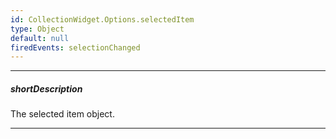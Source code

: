 ```yaml
---
id: CollectionWidget.Options.selectedItem
type: Object
default: null
firedEvents: selectionChanged
---
```

---
##### shortDescription
The selected item object.

---
